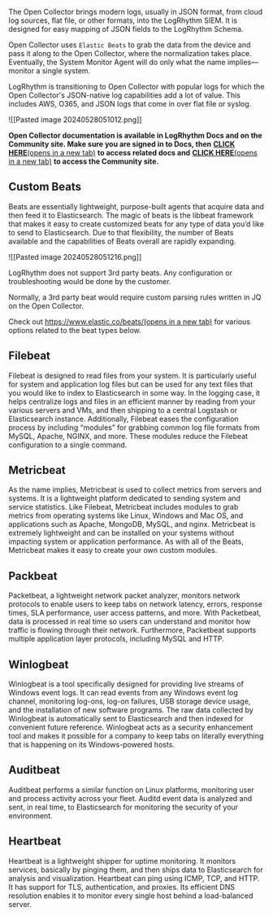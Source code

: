 
The Open Collector brings modern logs, usually in JSON format, from cloud log sources, flat file, or other formats, into the LogRhythm SIEM. It is designed for easy mapping of JSON fields to the LogRhythm Schema.

Open Collector uses `Elastic Beats` to grab the data from the device and pass it along to the Open Collector, where the normalization takes place. Eventually, the System Monitor Agent will do only what the name implies—monitor a single system.

LogRhythm is transitioning to Open Collector with popular logs for which the Open Collector's JSON-native log capabilities add a lot of value. This includes AWS, O365, and JSON logs that come in over flat file or syslog.


![[Pasted image 20240528051012.png]]


**Open Collector documentation is available in LogRhythm Docs and on the Community site. Make sure you are signed in to Docs, then** [**CLICK HERE**(opens in a new tab)](https://docs.logrhythm.com/OCbeats/docs/) **to access related docs and** [**CLICK HERE**(opens in a new tab)](https://community.logrhythm.com/t5/forums/searchpage/tab/message?advanced=false&allow_punctuation=true&q=open%20collector) **to access the Community site.**



## **Custom Beats**

Beats are essentially lightweight, purpose-built agents that acquire data and then feed it to Elasticsearch. The magic of beats is the libbeat framework that makes it easy to create customized beats for any type of data you’d like to send to Elasticsearch. Due to that flexibility, the number of Beats available and the capabilities of Beats overall are rapidly expanding.

![[Pasted image 20240528051216.png]]


LogRhythm does not support 3rd party beats. Any configuration or troubleshooting would be done by the customer.

Normally, a 3rd party beat would require custom parsing rules written in JQ on the Open Collector.

Check out [https://www.elastic.co/beats/(opens in a new tab)](https://www.elastic.co/beats/) for various options related to the beat types below.


## Filebeat

Filebeat is designed to read files from your system. It is particularly useful for system and application log files but can be used for any text files that you would like to index to Elasticsearch in some way. In the logging case, it helps centralize logs and files in an efficient manner by reading from your various servers and VMs, and then shipping to a central Logstash or Elasticsearch instance. Additionally, Filebeat eases the configuration process by including “modules” for grabbing common log file formats from MySQL, Apache, NGINX, and more. These modules reduce the Filebeat configuration to a single command.


## Metricbeat

As the name implies, Metricbeat is used to collect metrics from servers and systems. It is a lightweight platform dedicated to sending system and service statistics. Like Filebeat, Metricbeat includes modules to grab metrics from operating systems like Linux, Windows and Mac OS, and applications such as Apache, MongoDB, MySQL, and nginx. Metricbeat is extremely lightweight and can be installed on your systems without impacting system or application performance. As with all of the Beats, Metricbeat makes it easy to create your own custom modules.


## Packbeat

Packetbeat, a lightweight network packet analyzer, monitors network protocols to enable users to keep tabs on network latency, errors, response times, SLA performance, user access patterns, and more. With Packetbeat, data is processed in real time so users can understand and monitor how traffic is flowing through their network. Furthermore, Packetbeat supports multiple application layer protocols, including MySQL and HTTP.


## Winlogbeat

Winlogbeat is a tool specifically designed for providing live streams of Windows event logs. It can read events from any Windows event log channel, monitoring log-ons, log-on failures, USB storage device usage, and the installation of new software programs. The raw data collected by Winlogbeat is automatically sent to Elasticsearch and then indexed for convenient future reference. Winlogbeat acts as a security enhancement tool and makes it possible for a company to keep tabs on literally everything that is happening on its Windows-powered hosts.


## Auditbeat

Auditbeat performs a similar function on Linux platforms, monitoring user and process activity across your fleet. Auditd event data is analyzed and sent, in real time, to Elasticsearch for monitoring the security of your environment.


## Heartbeat

Heartbeat is a lightweight shipper for uptime monitoring. It monitors services, basically by pinging them, and then ships data to Elasticsearch for analysis and visualization. Heartbeat can ping using ICMP, TCP, and HTTP. It has support for TLS, authentication, and proxies. Its efficient DNS resolution enables it to monitor every single host behind a load-balanced server.


